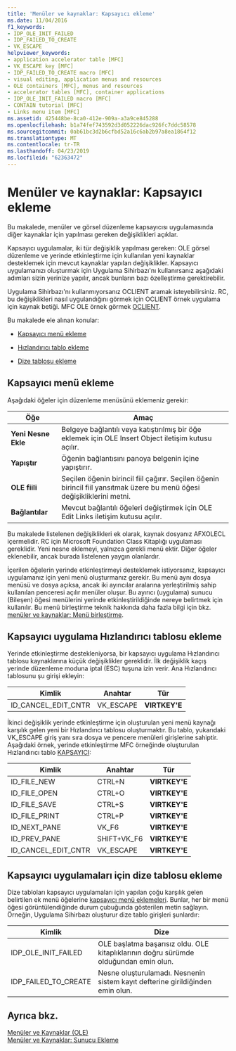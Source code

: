 ```yaml
---
title: 'Menüler ve kaynaklar: Kapsayıcı ekleme'
ms.date: 11/04/2016
f1_keywords:
- IDP_OLE_INIT_FAILED
- IDP_FAILED_TO_CREATE
- VK_ESCAPE
helpviewer_keywords:
- application accelerator table [MFC]
- VK_ESCAPE key [MFC]
- IDP_FAILED_TO_CREATE macro [MFC]
- visual editing, application menus and resources
- OLE containers [MFC], menus and resources
- accelerator tables [MFC], container applications
- IDP_OLE_INIT_FAILED macro [MFC]
- CONTAIN tutorial [MFC]
- Links menu item [MFC]
ms.assetid: 425448be-8ca0-412e-909a-a3a9ce845288
ms.openlocfilehash: b1a74fef743592d3d052226dac926fc7ddc58578
ms.sourcegitcommit: 0ab61bc3d2b6cfbd52a16c6ab2b97a8ea1864f12
ms.translationtype: MT
ms.contentlocale: tr-TR
ms.lasthandoff: 04/23/2019
ms.locfileid: "62363472"
---
```

# <a name="menus-and-resources-container-additions"></a>Menüler ve kaynaklar: Kapsayıcı ekleme

Bu makalede, menüler ve görsel düzenleme kapsayıcısı uygulamasında diğer kaynaklar için yapılması gereken değişiklikleri açıklar.

Kapsayıcı uygulamalar, iki tür değişiklik yapılması gereken: OLE görsel düzenleme ve yerinde etkinleştirme için kullanılan yeni kaynaklar desteklemek için mevcut kaynaklar yapılan değişiklikler. Kapsayıcı uygulamanızı oluşturmak için Uygulama Sihirbazı'nı kullanırsanız aşağıdaki adımları sizin yerinize yapılır, ancak bunların bazı özelleştirme gerektirebilir.

Uygulama Sihirbazı'nı kullanmıyorsanız OCLIENT aramak isteyebilirsiniz. RC, bu değişiklikleri nasıl uygulandığını görmek için OCLIENT örnek uygulama için kaynak betiği. MFC OLE örnek görmek [OCLIENT](../overview/visual-cpp-samples.md).

Bu makalede ele alınan konular:

- [Kapsayıcı menü ekleme](#_core_container_menu_additions)

- [Hızlandırıcı tablo ekleme](#_core_container_application_accelerator_table_additions)

- [Dize tablosu ekleme](#_core_string_table_additions_for_container_applications)

##  <a name="_core_container_menu_additions"></a> Kapsayıcı menü ekleme

Aşağıdaki öğeler için düzenleme menüsünü eklemeniz gerekir:

|Öğe|Amaç|
|----------|-------------|
|**Yeni Nesne Ekle**|Belgeye bağlantılı veya katıştırılmış bir öğe eklemek için OLE Insert Object iletişim kutusu açılır.|
|**Yapıştır**|Öğenin bağlantısını panoya belgenin içine yapıştırır.|
|**OLE fiili**|Seçilen öğenin birincil fiil çağırır. Seçilen öğenin birincil fiil yansıtmak üzere bu menü öğesi değişikliklerini metni.|
|**Bağlantılar**|Mevcut bağlantılı öğeleri değiştirmek için OLE Edit Links iletişim kutusu açılır.|

Bu makalede listelenen değişiklikleri ek olarak, kaynak dosyanız AFXOLECL içermelidir. RC için Microsoft Foundation Class Kitaplığı uygulaması gereklidir. Yeni nesne eklemeyi, yalnızca gerekli menü ektir. Diğer öğeler eklenebilir, ancak burada listelenen yaygın olanlardır.

İçerilen öğelerin yerinde etkinleştirmeyi desteklemek istiyorsanız, kapsayıcı uygulamanız için yeni menü oluşturmanız gerekir. Bu menü aynı dosya menüsü ve dosya açıksa, ancak iki ayırıcılar aralarına yerleştirilmiş sahip kullanılan penceresi açılır menüler oluşur. Bu ayırıcı (uygulama) sunucu (Bileşen) öğesi menülerini yerinde etkinleştirildiğinde nereye belirtmek için kullanılır. Bu menü birleştirme teknik hakkında daha fazla bilgi için bkz. [menüler ve kaynaklar: Menü birleştirme](../mfc/menus-and-resources-menu-merging.md).

##  <a name="_core_container_application_accelerator_table_additions"></a> Kapsayıcı uygulama Hızlandırıcı tablosu ekleme

Yerinde etkinleştirme destekleniyorsa, bir kapsayıcı uygulama Hızlandırıcı tablosu kaynaklarına küçük değişiklikler gereklidir. İlk değişiklik kaçış yerinde düzenleme moduna iptal (ESC) tuşuna izin verir. Ana Hızlandırıcı tablosunu şu girişi ekleyin:

|Kimlik|Anahtar|Tür|
|--------|---------|----------|
|ID_CANCEL_EDIT_CNTR|VK_ESCAPE|**VIRTKEY'E**|

İkinci değişiklik yerinde etkinleştirme için oluşturulan yeni menü kaynağı karşılık gelen yeni bir Hızlandırıcı tablosu oluşturmaktır. Bu tablo, yukarıdaki VK_ESCAPE giriş yanı sıra dosya ve pencere menüleri girişlerine sahiptir. Aşağıdaki örnek, yerinde etkinleştirme MFC örneğinde oluşturulan Hızlandırıcı tablo [KAPSAYICI](../overview/visual-cpp-samples.md):

|Kimlik|Anahtar|Tür|
|--------|---------|----------|
|ID_FILE_NEW|CTRL+N|**VIRTKEY'E**|
|ID_FILE_OPEN|CTRL+O|**VIRTKEY'E**|
|ID_FILE_SAVE|CTRL+S|**VIRTKEY'E**|
|ID_FILE_PRINT|CTRL+P|**VIRTKEY'E**|
|ID_NEXT_PANE|VK_F6|**VIRTKEY'E**|
|ID_PREV_PANE|SHIFT+VK_F6|**VIRTKEY'E**|
|ID_CANCEL_EDIT_CNTR|VK_ESCAPE|**VIRTKEY'E**|

##  <a name="_core_string_table_additions_for_container_applications"></a> Kapsayıcı uygulamaları için dize tablosu ekleme

Dize tabloları kapsayıcı uygulamaları için yapılan çoğu karşılık gelen belirtilen ek menü öğelerine [kapsayıcı menü eklemeleri](#_core_container_menu_additions). Bunlar, her bir menü öğesi görüntülendiğinde durum çubuğunda gösterilen metin sağlayın. Örneğin, Uygulama Sihirbazı oluşturur dize tablo girişleri şunlardır:

|Kimlik|Dize|
|--------|------------|
|IDP_OLE_INIT_FAILED|OLE başlatma başarısız oldu. OLE kitaplıklarının doğru sürümde olduğundan emin olun.|
|IDP_FAILED_TO_CREATE|Nesne oluşturulamadı. Nesnenin sistem kayıt defterine girildiğinden emin olun.|

## <a name="see-also"></a>Ayrıca bkz.

[Menüler ve Kaynaklar (OLE)](../mfc/menus-and-resources-ole.md)<br/>
[Menüler ve Kaynaklar: Sunucu Ekleme](../mfc/menus-and-resources-server-additions.md)
